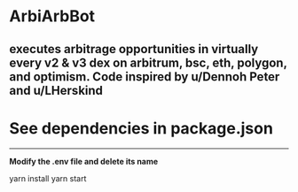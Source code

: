 # ArbiArbBot
executes arbitrage opportunities in virtually every v2 & v3 dex on arbitrum, bsc, eth, polygon, and optimism. Code inspired by u/Dennoh Peter and u/LHerskind
-----------------------------
# See dependencies in package.json
-----------------------------
**Modify the .env file and delete its name**

yarn install
yarn start
